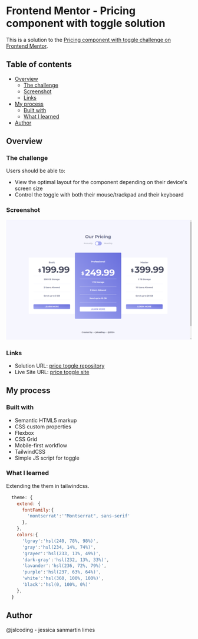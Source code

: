 # Frontend Mentor - Pricing component with toggle solution
This is a solution to the [Pricing component with toggle challenge on Frontend Mentor](https://www.frontendmentor.io/challenges/pricing-component-with-toggle-8vPwRMIC).

## Table of contents
- [Overview](#overview)
  - [The challenge](#the-challenge)
  - [Screenshot](#screenshot)
  - [Links](#links)
- [My process](#my-process)
  - [Built with](#built-with)
  - [What I learned](#what-i-learned)
- [Author](#author)


## Overview

### The challenge

Users should be able to:
- View the optimal layout for the component depending on their device's screen size
- Control the toggle with both their mouse/trackpad and their keyboard

### Screenshot

![](/images/screenshot.png)

### Links

- Solution URL: [price toggle repository](https://github.com/jslcoding/price_toggle)
- Live Site URL: [price toggle site](https://jslcoding.github.io/price_toggle/)

## My process

### Built with

- Semantic HTML5 markup
- CSS custom properties
- Flexbox
- CSS Grid
- Mobile-first workflow
- TailwindCSS
- Simple JS script for toggle

### What I learned
Extending the them in tailwindcss. 

```js
  theme: {
    extend: {
      fontFamily:{
        'montserrat':'"Montserrat", sans-serif'
      },
    },
    colors:{
      'lgray':'hsl(240, 78%, 98%)',
      'gray':'hsl(234, 14%, 74%)',
      'grayer':'hsl(233, 13%, 49%)',
      'dark-gray':'hsl(232, 13%, 33%)',
      'lavander':'hsl(236, 72%, 79%)',
      'purple':'hsl(237, 63%, 64%)',
      'white':'hsl(360, 100%, 100%)',
      'black':'hsl(0, 100%, 0%)'
    },
  }
```

## Author

@jslcoding - jessica sanmartin limes